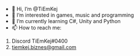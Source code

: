 - 👋 Hi, I’m @TiEmKej
- 👀 I’m interested in games, music and programming
- 🌱 I’m currently learning C#, Unity and Python
- 📫 How to reach me:
1. Discord TiEmKej#0400 
2. tiemkej.biznes@gmail.com

<!---
TiEmKej/TiEmKej is a ✨ special ✨ repository because its `README.md` (this file) appears on your GitHub profile.
You can click the Preview link to take a look at your changes.
--->
